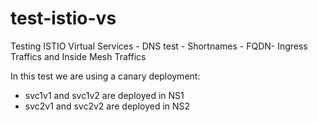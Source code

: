 # test-istio-vs
Testing ISTIO Virtual Services - DNS test - Shortnames - FQDN- Ingress Traffics and Inside Mesh Traffics

In this test we are using a canary deployment:
- svc1v1 and svc1v2 are deployed in NS1
- svc2v1 and svc2v2 are deployed in NS2



